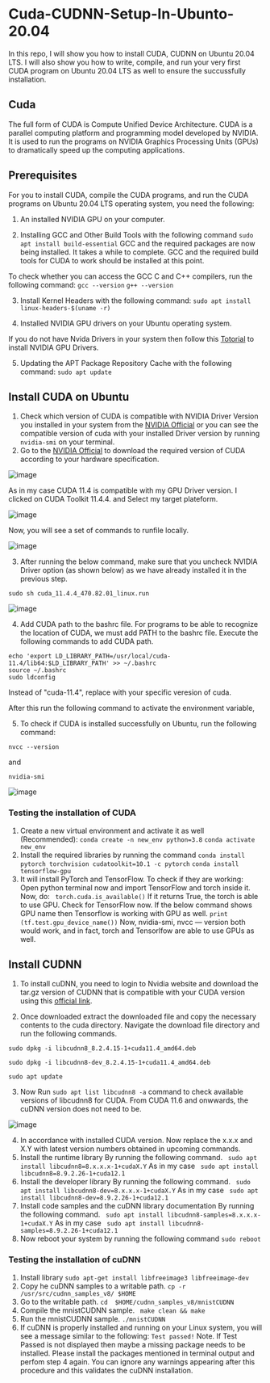 # Cuda-CUDNN-Setup-In-Ubunto-20.04
In this repo, I will show you how to install CUDA, CUDNN on Ubuntu 20.04 LTS. I will also show you how to write, compile, and run your very first CUDA program on Ubuntu 20.04 LTS as well to ensure the succussfully installation.
## Cuda
The full form of CUDA is Compute Unified Device Architecture. CUDA is a parallel computing platform and programming model developed by NVIDIA. It is used to run the programs on NVIDIA Graphics Processing Units (GPUs) to dramatically speed up the computing applications.

## Prerequisites
For you to install CUDA, compile the CUDA programs, and run the CUDA programs on Ubuntu 20.04 LTS operating system, you need the following:
1. An installed NVIDIA GPU on your computer.

2. Installing GCC and Other Build Tools with the following command 
```sudo apt install build-essential```
GCC and the required packages are now being installed. It takes a while to complete. GCC and the required build tools for CUDA to work should be installed at this point.

To check whether you can access the GCC C and C++ compilers, run the following command:
```gcc --version```
```g++ --version```

3. Install Kernel Headers with the following command:
```sudo apt install linux-headers-$(uname -r)```

4. Installed NVIDIA GPU drivers on your Ubuntu operating system.

If you do not have Nvida Drivers in your system then follow this [Totorial](https://github.com/Mr-MeerMoazzam/Cuda-Setup-In-Ubunto-22.04/tree/main/Install%20Nvidia%20Drivers%20on%20Ubunto) to install NVIDIA GPU Drivers.

5. Updating the APT Package Repository Cache with the following command:
```sudo apt update```

## Install CUDA on Ubuntu
1. Check which version of CUDA is compatible with NVIDIA Driver Version you installed in your system from the [NVIDIA Official](https://docs.nvidia.com/deploy/cuda-compatibility/index.html#minor-version-compatibility) or you can see the compatible version of cuda with your installed Driver version by running ```nvidia-smi``` on your terminal.
2. Go to the [NVIDIA Official](https://developer.nvidia.com/cuda-toolkit-archive) to download the required version of CUDA according to your hardware specification.

![image](https://github.com/Mr-MeerMoazzam/Set-Up-CUDA-cuDNN-on-Ubuntu-20.04/assets/98279854/eb83d9f2-9fdf-47d7-9b38-4eb28863f377)

As in my case CUDA 11.4 is compatible with my GPU Driver version. I clicked on CUDA Toolkit 11.4.4. and Select my target plateform.

![image](https://github.com/Mr-MeerMoazzam/Set-Up-CUDA-cuDNN-on-Ubuntu-20.04/assets/98279854/c722fcc3-8309-4491-bf22-50b43358fc00)


Now, you will see a set of commands to runfile locally.

![image](https://github.com/Mr-MeerMoazzam/Set-Up-CUDA-cuDNN-on-Ubuntu-20.04/assets/98279854/c0a89be1-c811-472c-8b46-16978f75ff9a)

3. After running the below command, make sure that you uncheck NVIDIA Driver option (as shown below) as we have already installed it in the previous step.

```sudo sh cuda_11.4.4_470.82.01_linux.run```

![image](https://github.com/Mr-MeerMoazzam/Set-Up-CUDA-cuDNN-on-Ubuntu-20.04/assets/98279854/24f1edc4-9ee8-4556-bdfb-7045bb74463b)



4. Add CUDA path to the bashrc file.
For programs to be able to recognize the location of CUDA, we must add PATH to the bashrc file. Execute the following commands to add CUDA path.

```echo 'export PATH=/usr/local/cuda-11.4/bin:$PATH' >> ~/.bashrc
echo 'export LD_LIBRARY_PATH=/usr/local/cuda-11.4/lib64:$LD_LIBRARY_PATH' >> ~/.bashrc
source ~/.bashrc
sudo ldconfig
```


Instead of "cuda-11.4", replace with your specific veresion of cuda.

After this run the following command to activate the environment variable,

5. To check if CUDA is installed successfully on Ubuntu, run the following command:
```
nvcc --version
``` 
and 
```
nvidia-smi
```

![image](https://github.com/Mr-MeerMoazzam/Set-Up-CUDA-cuDNN-on-Ubuntu-20.04/assets/98279854/372378a7-b3a5-4ce4-8a8e-9d6e27117fe8)

### Testing the installation of CUDA 
1. Create a new virtual environment and activate it as well (Recommended):
```conda create -n new_env python=3.8```
```conda activate new_env```
2. Install the required libraries by running the command
```conda install pytorch torchvision cudatoolkit=10.1 -c pytorch```
```conda install tensorflow-gpu```
3. It will install PyTorch and TensorFlow. To check if they are working: Open python terminal now and import TensorFlow and torch inside it. Now, do:
``` torch.cuda.is_available()```
If it returns True, the torch is able to use GPU. Check for TensorFlow now. If the below command shows GPU name then Tensorflow is working with GPU as well.
```print (tf.test.gpu_device_name())```
Now, nvidia-smi, nvcc — version both would work, and in fact, torch and Tensorlfow are able to use GPUs as well. 

## Install CUDNN
1. To install cuDNN, you need to login to Nvidia website and download the tar.gz version of CUDNN that is compatible with your CUDA version using this [official link](https://developer.nvidia.com/rdp/cudnn-archive).

2. Once downloaded extract the downloaded file and copy the necessary contents to the cuda directory. Navigate the download file directory and run the following commands.

```sudo dpkg -i libcudnn8_8.2.4.15-1+cuda11.4_amd64.deb ```

``` sudo dpkg -i libcudnn8-dev_8.2.4.15-1+cuda11.4_amd64.deb ```

```sudo apt update```


3. Now Run ```sudo apt list libcudnn8 -a``` command to check available versions of libcudnn8 for CUDA. From CUDA 11.6 and onwwards, the cuDNN version does not need to be.

![image](https://github.com/Mr-MeerMoazzam/Set-Up-CUDA-cuDNN-on-Ubuntu-20.04/assets/98279854/21b0db47-b805-47a4-878b-fa00dda4b6bf)

4. In accordance with installed CUDA version. Now replace the x.x.x and X.Y with latest version numbers obtained in upcoming commands. 
5. Install the runtime library By running the following command.
``` sudo apt install libcudnn8=8.x.x.x-1+cudaX.Y```
As in my case
``` sudo apt install libcudnn8=8.9.2.26-1+cuda12.1```
6. Install the developer library By running the following command.
``` sudo apt install libcudnn8-dev=8.x.x.x-1+cudaX.Y```
As in my case 
``` sudo apt install libcudnn8-dev=8.9.2.26-1+cuda12.1```
7. Install code samples and the cuDNN library documentation By running the following command.
``` sudo apt install libcudnn8-samples=8.x.x.x-1+cudaX.Y```
As in my case 
``` sudo apt install libcudnn8-samples=8.9.2.26-1+cuda12.1```
8. Now reboot your system by running the following command
```sudo reboot```



### Testing the installation of cuDNN

1. Install library ```sudo apt-get install libfreeimage3 libfreeimage-dev```
2. Copy he cuDNN samples to a writable path.
```cp -r /usr/src/cudnn_samples_v8/ $HOME```
3. Go to the writable path.
```cd  $HOME/cudnn_samples_v8/mnistCUDNN```
4. Compile the mnistCUDNN sample.
``` make clean && make```
5. Run the mnistCUDNN sample.
```./mnistCUDNN```
6. If cuDNN is properly installed and running on your Linux system, you will see a message similar to the following:
```Test passed!```
Note. If Test Passed is not displayed then maybe a missing package needs to be installed. Please install the packages mentioned in terminal output and perfom step 4 again. You can ignore any warnings appearing after this procedure and this validates the cuDNN installation.
